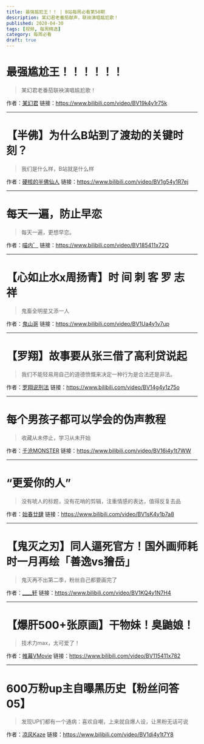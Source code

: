 ```yaml
---
title: 最强尴尬王！！ | B站每周必看第58期
description: 某幻君老番茄献声，联袂演唱尴尬歌！
published: 2020-04-30
tags: [视频, 每周精选]
category: 每周必看
draft: true
---
```


# 最强尴尬王！！！！！！
> 某幻君老番茄联袂演唱尴尬歌！

作者：[某幻君](https://space.bilibili.com/1577804)
链接：https://www.bilibili.com/video/BV19k4y1r75k

---

# 【半佛】为什么B站到了渡劫的关键时刻？
> 我们是什么样，B站就是什么样

作者：[硬核的半佛仙人](https://space.bilibili.com/37663924)
链接：https://www.bilibili.com/video/BV1g54y1R7ej

---

# 每天一遍，防止早恋
> 每天一遍，更想早恋。

作者：[喵内゛](https://space.bilibili.com/304668637)
链接：https://www.bilibili.com/video/BV185411x72Q

---

# 【心如止水x周扬青】时 间 刺 客 罗 志 祥
> 鬼畜全明星又添一人

作者：[鬼山哥](https://space.bilibili.com/329506771)
链接：https://www.bilibili.com/video/BV1Ua4y1v7up

---

# 【罗翔】故事要从张三借了高利贷说起
> 我们不能轻易用自己的道德愤慨来决定一种行为是合法还是非法。

作者：[罗翔说刑法](https://space.bilibili.com/517327498)
链接：https://www.bilibili.com/video/BV14g4y1z75o

---

# 每个男孩子都可以学会的伪声教程
> 收藏从未停止，学习从未开始

作者：[千沧MONSTER](https://space.bilibili.com/91454396)
链接：https://www.bilibili.com/video/BV16i4y1t7WW

---

# “更爱你的人”
> 没有唬人的标题，没有花哨的剪辑，注重情感的表达，值得反复去品

作者：[始春廿肆](https://space.bilibili.com/87138865)
链接：https://www.bilibili.com/video/BV1sK4y1b7a8

---

# 【鬼灭之刃】同人逼死官方！国外画师耗时一月再绘「善逸vs獪岳」
> 鬼灭再不出第二季，粉丝自己都要画完了

作者：[____轩](https://space.bilibili.com/391100)
链接：https://www.bilibili.com/video/BV1KQ4y1N7H4

---

# 【爆肝500+张原画】干物妹！臭鼬娘！
> 技术力max，太可爱了！

作者：[帷幕VMovie](https://space.bilibili.com/2169841)
链接：https://www.bilibili.com/video/BV115411x782

---

# 600万粉up主自曝黑历史【粉丝问答05】
> 发现UP们都有一个通病：喜欢自嘲，上来就自爆人设，让黑粉无话可说

作者：[凉风Kaze](https://space.bilibili.com/14110780)
链接：https://www.bilibili.com/video/BV1di4y1t7Y8

